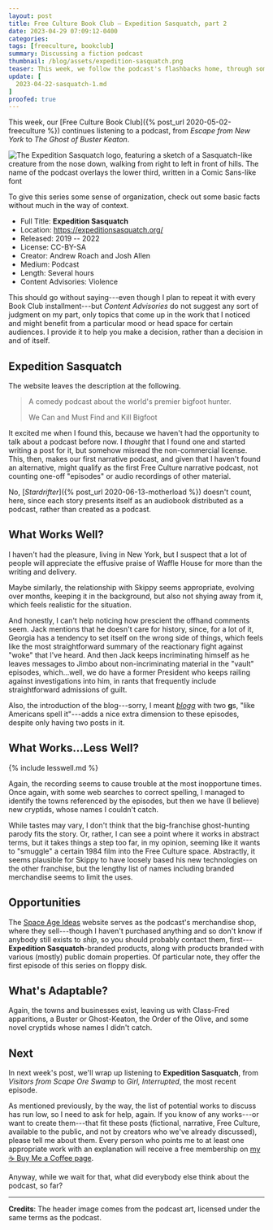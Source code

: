 ```yaml
---
layout: post
title: Free Culture Book Club — Expedition Sasquatch, part 2
date: 2023-04-29 07:09:12-0400
categories:
tags: [freeculture, bookclub]
summary: Discussing a fiction podcast
thumbnail: /blog/assets/expedition-sasquatch.png
teaser: This week, we follow the podcast's flashbacks home, through some nicely blunt satire.
update: [
  2023-04-22-sasquatch-1.md
]
proofed: true
---
```


This week, our [Free Culture Book Club]({% post_url 2020-05-02-freeculture %}) continues listening to a podcast, from *Escape from New York* to *The Ghost of Buster Keaton*.

![The Expedition Sasquatch logo, featuring a sketch of a Sasquatch-like creature from the nose down, walking from right to left in front of hills.  The name of the podcast overlays the lower third, written in a Comic Sans-like font](/blog/assets/expedition-sasquatch.png "Squatch the skies?")

To give this series some sense of organization, check out some basic facts without much in the way of context.

 * Full Title:  **Expedition Sasquatch**
 * Location:  <https://expeditionsasquatch.org/>
 * Released:  2019 -- 2022
 * License:  CC-BY-SA
 * Creator:  Andrew Roach and Josh Allen
 * Medium:  Podcast
 * Length:  Several hours
 * Content Advisories:  Violence

This should go without saying---even though I plan to repeat it with every Book Club installment---but *Content Advisories* do not suggest any sort of judgment on my part, only topics that come up in the work that I noticed and might benefit from a particular mood or head space for certain audiences.  I provide it to help you make a decision, rather than a decision in and of itself.

## Expedition Sasquatch

The website leaves the description at the following.

 > A comedy podcast about the world's premier bigfoot hunter.
 >
 > We Can and Must Find and Kill Bigfoot

It excited me when I found this, because we haven't had the opportunity to talk about a podcast before now.  I *thought* that I found one and started writing a post for it, but somehow misread the non-commercial license.  This, then, makes our first narrative podcast, and given that I haven't found an alternative, might qualify as the first Free Culture narrative podcast, not counting one-off "episodes" or audio recordings of other material.

No, [*Stardrifter*]({% post_url 2020-06-13-motherload %}) doesn't count, here, since each story presents itself as an audiobook distributed as a podcast, rather than created as a podcast.

## What Works Well?

I haven't had the pleasure, living in New York, but I suspect that a lot of people will appreciate the effusive praise of Waffle House for more than the writing and delivery.

Maybe similarly, the relationship with Skippy seems appropriate, evolving over months, keeping it in the background, but also not shying away from it, which feels realistic for the situation.

And honestly, I can't help noticing how prescient the offhand comments seem.  Jack mentions that he doesn't care for history, since, for a lot of it, Georgia has a tendency to set itself on the wrong side of things, which feels like the most straightforward summary of the reactionary fight against "woke" that I've heard.  And then Jack keeps incriminating himself as he leaves messages to Jimbo about non-incriminating material in the "vault" episodes, which...well, we do have a former President who keeps railing against investigations into him, in rants that frequently include straightforward admissions of guilt.

Also, the introduction of the blog---sorry, I meant [*blogg*](https://expeditionsasquatch.org/blogg/) with two **g**s, "like Americans spell it"---adds a nice extra dimension to these episodes, despite only having two posts in it.

## What Works...Less Well?

{% include lesswell.md %}

Again, the recording seems to cause trouble at the most inopportune times.  Once again, with some web searches to correct spelling, I managed to identify the towns referenced by the episodes, but then we have (I believe) new cryptids, whose names I couldn't catch.

While tastes may vary, I don't think that the big-franchise ghost-hunting parody fits the story.  Or, rather, I can see a point where it works in abstract terms, but it takes things a step too far, in my opinion, seeming like it wants to "smuggle" a certain 1984 film into the Free Culture space.  Abstractly, it seems plausible for Skippy to have loosely based his new technologies on the other franchise, but the lengthy list of names including branded merchandise seems to limit the uses.

## Opportunities

The [Space Age Ideas](https://spaceageideas.com) website serves as the podcast's merchandise shop, where they sell---though I haven't purchased anything and so don't know if anybody still exists to *ship*, so you should probably contact them, first---**Expedition Sasquatch**-branded products, along with products branded with various (mostly) public domain properties.  Of particular note, they offer the first episode of this series on floppy disk.

## What's Adaptable?

Again, the towns and businesses exist, leaving us with Class-Fred apparitions, a Buster or Ghost-Keaton, the Order of the Olive, and some novel cryptids whose names I didn't catch.

## Next

In next week's post, we'll wrap up listening to **Expedition Sasquatch**, from *Visitors from Scape Ore Swamp* to *Girl, Interrupted*, the most recent episode.

As mentioned previously, by the way, the list of potential works to discuss has run low, so I need to ask for help, again.  If you know of any works---or want to create them---that fit these posts (fictional, narrative, Free Culture, available to the public, and not by creators who we've already discussed), please tell me about them.  Every person who points me to at least one appropriate work with an explanation will receive a free membership on [my ☕ Buy Me a Coffee page](https://buymeacoffee.com/jcolag).

Anyway, while we wait for that, what did everybody else think about the podcast, so far?

* * *

**Credits**:  The header image comes from the podcast art, licensed under the same terms as the podcast.
